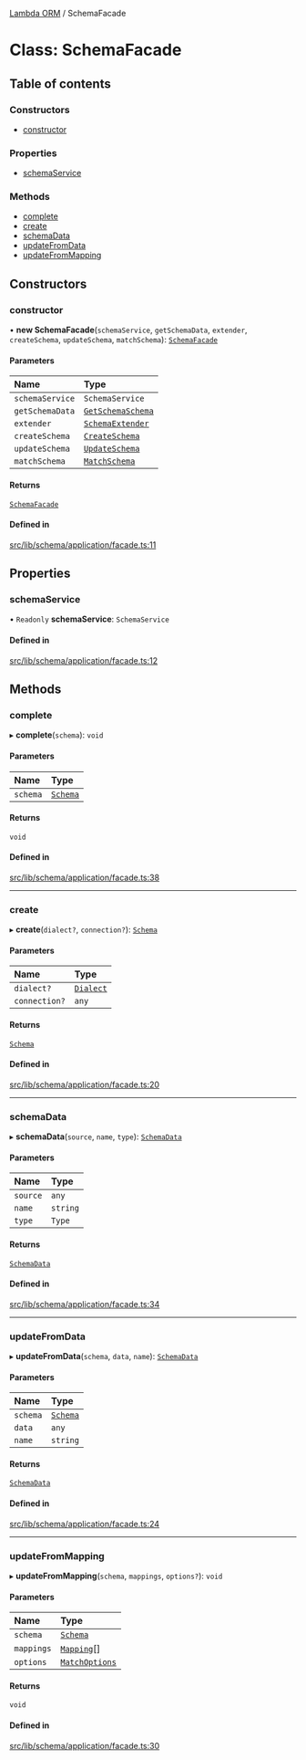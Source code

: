 [Lambda ORM](../README.md) / SchemaFacade

# Class: SchemaFacade

## Table of contents

### Constructors

- [constructor](SchemaFacade.md#constructor)

### Properties

- [schemaService](SchemaFacade.md#schemaservice)

### Methods

- [complete](SchemaFacade.md#complete)
- [create](SchemaFacade.md#create)
- [schemaData](SchemaFacade.md#schemadata)
- [updateFromData](SchemaFacade.md#updatefromdata)
- [updateFromMapping](SchemaFacade.md#updatefrommapping)

## Constructors

### constructor

• **new SchemaFacade**(`schemaService`, `getSchemaData`, `extender`, `createSchema`, `updateSchema`, `matchSchema`): [`SchemaFacade`](SchemaFacade.md)

#### Parameters

| Name | Type |
| :------ | :------ |
| `schemaService` | `SchemaService` |
| `getSchemaData` | [`GetSchemaSchema`](GetSchemaSchema.md) |
| `extender` | [`SchemaExtender`](SchemaExtender.md) |
| `createSchema` | [`CreateSchema`](CreateSchema.md) |
| `updateSchema` | [`UpdateSchema`](UpdateSchema.md) |
| `matchSchema` | [`MatchSchema`](MatchSchema.md) |

#### Returns

[`SchemaFacade`](SchemaFacade.md)

#### Defined in

[src/lib/schema/application/facade.ts:11](https://github.com/lambda-orm/lambdaorm-base/blob/e359b56ef95224260d7f0fa055fdb7feaf3e4b05/src/lib/schema/application/facade.ts#L11)

## Properties

### schemaService

• `Readonly` **schemaService**: `SchemaService`

#### Defined in

[src/lib/schema/application/facade.ts:12](https://github.com/lambda-orm/lambdaorm-base/blob/e359b56ef95224260d7f0fa055fdb7feaf3e4b05/src/lib/schema/application/facade.ts#L12)

## Methods

### complete

▸ **complete**(`schema`): `void`

#### Parameters

| Name | Type |
| :------ | :------ |
| `schema` | [`Schema`](../interfaces/Schema.md) |

#### Returns

`void`

#### Defined in

[src/lib/schema/application/facade.ts:38](https://github.com/lambda-orm/lambdaorm-base/blob/e359b56ef95224260d7f0fa055fdb7feaf3e4b05/src/lib/schema/application/facade.ts#L38)

___

### create

▸ **create**(`dialect?`, `connection?`): [`Schema`](../interfaces/Schema.md)

#### Parameters

| Name | Type |
| :------ | :------ |
| `dialect?` | [`Dialect`](../enums/Dialect.md) |
| `connection?` | `any` |

#### Returns

[`Schema`](../interfaces/Schema.md)

#### Defined in

[src/lib/schema/application/facade.ts:20](https://github.com/lambda-orm/lambdaorm-base/blob/e359b56ef95224260d7f0fa055fdb7feaf3e4b05/src/lib/schema/application/facade.ts#L20)

___

### schemaData

▸ **schemaData**(`source`, `name`, `type`): [`SchemaData`](../interfaces/SchemaData.md)

#### Parameters

| Name | Type |
| :------ | :------ |
| `source` | `any` |
| `name` | `string` |
| `type` | `Type` |

#### Returns

[`SchemaData`](../interfaces/SchemaData.md)

#### Defined in

[src/lib/schema/application/facade.ts:34](https://github.com/lambda-orm/lambdaorm-base/blob/e359b56ef95224260d7f0fa055fdb7feaf3e4b05/src/lib/schema/application/facade.ts#L34)

___

### updateFromData

▸ **updateFromData**(`schema`, `data`, `name`): [`SchemaData`](../interfaces/SchemaData.md)

#### Parameters

| Name | Type |
| :------ | :------ |
| `schema` | [`Schema`](../interfaces/Schema.md) |
| `data` | `any` |
| `name` | `string` |

#### Returns

[`SchemaData`](../interfaces/SchemaData.md)

#### Defined in

[src/lib/schema/application/facade.ts:24](https://github.com/lambda-orm/lambdaorm-base/blob/e359b56ef95224260d7f0fa055fdb7feaf3e4b05/src/lib/schema/application/facade.ts#L24)

___

### updateFromMapping

▸ **updateFromMapping**(`schema`, `mappings`, `options?`): `void`

#### Parameters

| Name | Type |
| :------ | :------ |
| `schema` | [`Schema`](../interfaces/Schema.md) |
| `mappings` | [`Mapping`](../interfaces/Mapping.md)[] |
| `options` | [`MatchOptions`](../interfaces/MatchOptions.md) |

#### Returns

`void`

#### Defined in

[src/lib/schema/application/facade.ts:30](https://github.com/lambda-orm/lambdaorm-base/blob/e359b56ef95224260d7f0fa055fdb7feaf3e4b05/src/lib/schema/application/facade.ts#L30)
